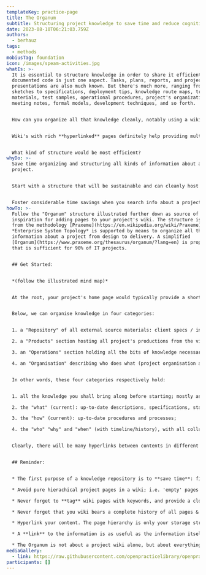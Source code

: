 ```yaml
---
templateKey: practice-page
title: The Organum
subtitle: Structuring project knowledge to save time and reduce cognitive overload.
date: 2023-08-10T06:21:03.759Z
authors:
  - berhauz
tags:
  - methods
mobiusTag: foundation
icon: /images/speam-activities.jpg
whatIs: >-
  It is essential to structure knowledge in order to share it efficiently. Well
  documented code is just one aspect. Tasks, plans, reports, and project
  presentations are also much known. But there's much more, ranging from early
  sketches to specifications, deployment tips, knowledge route maps, training
  materials, test samples, operational procedures, project's organization,
  meeting notes, formal models, development techniques, and so forth.


  How can you organize all that knowledge cleanly, notably using a wiki... so that it would not just be useful to developers and frustrate managers hardly finding the information they seek, or vice-versa ? How so many people with so different information requirements can all be satisfied at the same time?


  W﻿iki's with rich **hyperlinked** pages definitely help providing multiple navigation paths into the same information. A good bunch of **tags and keywords** significantly accelerate searches. Yet a wiki is basically organized as a hierarchical set of pages whose structure is also often used to navigate.  


  W﻿hat kind of structure would be most efficient?
whyDo: >-
  Save time organizing and structuring all kinds of information about a
  project. 


  Start with a structure that will be sustainable and can cleanly host new information categories as the project progresses. Stop wondering where the hell this team (or a colleague) has stored the kind of information you look for. Provide a clean - repeatable - project knowledge structure that can become a common template for all kinds of projects. 


  Foster considerable time savings when you search info about a project, either when you join it, either when the project is rich and complex and drives ["cognitive overloads"](https://openpracticelibrary.com/practice/cognitive-loadometer/) forcing you to permanently refresh your knowledge to be productive.
howTo: >-
  F﻿ollow the "Organum" structure illustrated further down as source of
  inspiration for adding pages to your project's wiki. The structure is borrowed
  from the methodology [Praxeme](https://en.wikipedia.org/wiki/Praxeme) whose
  *Enterprise System Topology* is supported by means to organize all the
  information about a project from design to delivery. A simplified
  [Organum](https://www.praxeme.org/thesaurus/organum/?lang=en) is proposed here
  that is sufficient for 90% of IT projects.


  ## G﻿et Started:


  *(﻿follow the illustrated mind map)*


  A﻿t the root, your project's home page would typically provide a short project summary, a who's who contact list, summarize milestones and progress, a picturesque sketch or architecture diagram, and provide quick links (recent activities, FAQ, route maps for different profiles, abbreviations, ...)


  B﻿elow, we can organise knowledge in four categories:


  1. a﻿ "Repository" of all external source materials: client specs / initial statement / contract, links to 3rd party products or libraries used in the project, docs, test data samples, standards, regulations, methods, tips, market data, technologies, patterns, etc.

  2. a﻿ "Products" section hosting all project's productions from the vision/strategy to (links to) code, including, sketches, models, API design notes and links to API specs, coding practices, naming rules, available tools, etc.

  3. a﻿n "Operations" section holding all the bits of knowledge necessary to configure, build, test, deploy, and operate the application(s). Here we document the staging environments and provide manuals / tutorials for administrators, developers, testers, operators, and end users. 

  4. a﻿n "Organisation" describing who does what (project organisation and management), why (decisions, meeting notes, quality plan, risks and mitigation), when (updated plans, time line) and resources / budget. This section will also archive all the project's presentations to the team or stakeholders / clients. 


  I﻿n other words, these four categories respectively hold:


  1. a﻿ll the knowledge you shall bring along before starting; mostly as commented pointers, be it internal (e.g. the Enterprise Continuum of TOGAF) or external / generic;

  2. t﻿he "what" (current): up-to-date descriptions, specifications, statements;

  3. t﻿he "how" (current): up-to-date procedures and processes;

  4. t﻿he "who" "why" and "when" (with timeline/history), with all collaboration (meeting notes) and communication activities (presentations). 


  C﻿learly, there will be many hyperlinks between contents in different sections and to external platforms / information sources.


  ## Reminder:


  * T﻿he first purpose of a knowledge repository is to **save time**: finding the right information in minimum time.

  * A﻿void pure hierachical project pages in a wiki; i.e. 'empty' pages that only hold a path to (or group) child pages and contain no information but at most a listing of sub-pages. There is always something to tell about any level of information and surely helpful guidance and links to provide.

  * N﻿ever forget to **tag** wiki pages with keywords, and provide a cloud of tags elsewhere

  * N﻿ever forget that you wiki bears a complete history of all pages & attachment updates, built-in! so do not lose time maintaining inventories of versions/changes but for true chronological stuff like meeting notes, major releases (past and ahead) or key decisions.

  * H﻿yperlink your content. The page hierarchy is only your storage structure. Navigation is most efficient via hyperlinks that help navigate in all directions, not only top-down.

  * A﻿ **link** to the information is as useful as the information itself; henceforth avoid copying and duplicating but link it.

  * The Organum is not about a project wiki alone, but about everything that concerns a software project. Part of this global information is better hosted by specialized servers for source control and source code documentation (e.g. GitHub / GitLab), project management (e.g. JIRA), bug tracking, modelling (e.g. Modelio, Enterprise Architect, Mega), and of course API Management (e.g. Swagger, Postman, etc.). Do not duplicate this information but link it abundantly. The project's wiki will become the entry point to everything about a project.
mediaGallery:
  - link: https://raw.githubusercontent.com/openpracticelibrary/openpracticelibrary/main/static/images/organum_bh2.jpg
participants: []
---
```

